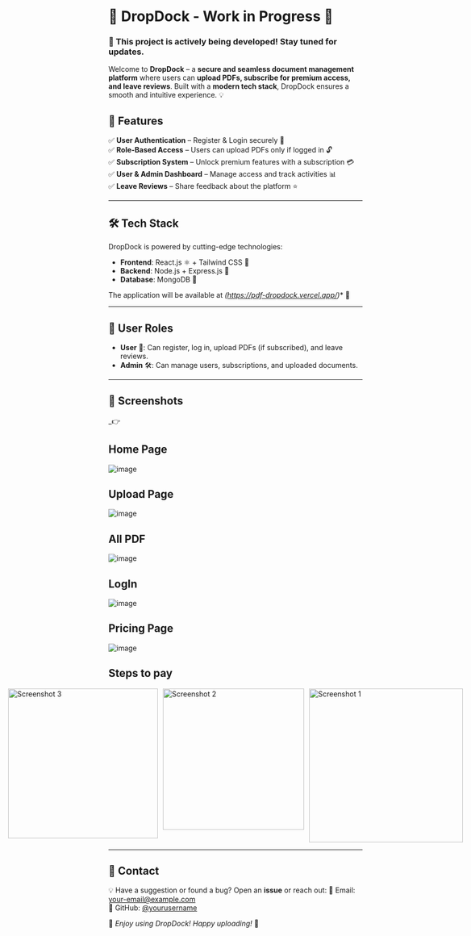 
# 🚀 DropDock - Work in Progress 🚧  

### 🔨 This project is actively being developed! Stay tuned for updates.  


Welcome to **DropDock** – a **secure and seamless document management platform** where users can **upload PDFs, subscribe for premium access, and leave reviews**. Built with a **modern tech stack**, DropDock ensures a smooth and intuitive experience. 💡

## 🌟 Features

✅ **User Authentication** – Register & Login securely 🔐  
✅ **Role-Based Access** – Users can upload PDFs only if logged in 🔓  
✅ **Subscription System** – Unlock premium features with a subscription 💳  
✅ **User & Admin Dashboard** – Manage access and track activities 📊  
✅ **Leave Reviews** – Share feedback about the platform ⭐  

---

## 🛠️ Tech Stack

DropDock is powered by cutting-edge technologies:

- **Frontend**: React.js ⚛️ + Tailwind CSS 🎨  
- **Backend**: Node.js + Express.js 🚀  
- **Database**: MongoDB 🍃  


The application will be available at *(https://pdf-dropdock.vercel.app/)** 🚀

---

## 🔑 User Roles

- **User** 👤: Can register, log in, upload PDFs (if subscribed), and leave reviews.
- **Admin** 🛠️: Can manage users, subscriptions, and uploaded documents.

---

## 📸 Screenshots

_👉
## Home Page
![image](https://github.com/user-attachments/assets/225689b0-2279-47ce-86e2-9dbbf206bc6e)
## Upload Page
![image](https://github.com/user-attachments/assets/eb52b6c9-41f8-4311-a595-7c0c190154a4)
## All PDF
![image](https://github.com/user-attachments/assets/c17b66e0-916e-4a0c-9e97-0fe3a1612531)
## LogIn
![image](https://github.com/user-attachments/assets/302b6c21-7ee4-47ef-94e8-9bb5c4c4569f)
## Pricing Page
![image](https://github.com/user-attachments/assets/7f91908a-ba97-4a18-af4a-d46d0225ee6f)

## Steps to pay

<div style="display: flex; gap: 10px; justify-content: center;">
      <img src="https://github.com/user-attachments/assets/41e61d46-29ff-4953-86c9-54b4f113d8d0" alt="Screenshot 3" width="297">
      <img src="https://github.com/user-attachments/assets/879c59cb-3019-407b-a1e8-e6b05c9eac38" alt="Screenshot 2" width="280">
      <img src="https://github.com/user-attachments/assets/c2c5a6f7-3612-4843-99f3-9e94942ab6e7" alt="Screenshot 1" width="305">
</div>

---



## 📢 Contact

💡 Have a suggestion or found a bug? Open an **issue** or reach out:
📧 Email: your-email@example.com  
🐙 GitHub: [@yourusername](https://github.com/yourusername)

🚀 _Enjoy using DropDock! Happy uploading!_ 🎉

